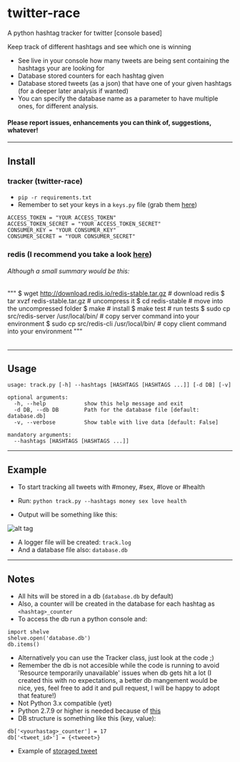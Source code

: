 # twitter-race
A python hashtag tracker for twitter [console based]

Keep track of different hashtags and see which one is winning

* See live in your console how many tweets are being sent containing the hashtags your are looking for
* Database stored counters for each hashtag given
* Database stored tweets (as a json) that have one of your given hashtags (for a deeper later analysis if wanted)
* You can specify the database name as a parameter to have multiple ones, for different analysis.

 #### Please report issues, enhancements you can think of, suggestions, whatever!
------------

## Install

### tracker (twitter-race)
* `pip -r requirements.txt`
* Remember to set your keys in a `keys.py` file (grab them [here](https://apps.twitter.com/))
```
ACCESS_TOKEN = "YOUR ACCESS_TOKEN"
ACCESS_TOKEN_SECRET = "YOUR ACCESS_TOKEN_SECRET"
CONSUMER_KEY = "YOUR CONSUMER_KEY"
CONSUMER_SECRET = "YOUR CONSUMER_SECRET"
```

### redis (I recommend you take a look [here](http://redis.io/topics/quickstart))
###### Although a small summary would be this:
"""
    $ wget http://download.redis.io/redis-stable.tar.gz # download redis
    $ tar xvzf redis-stable.tar.gz                      # uncompress it
    $ cd redis-stable                                   # move into the uncompressed folder
    $ make                                              # install
    $ make test                                         # run tests
    $ sudo cp src/redis-server /usr/local/bin/          # copy server command into your environment
    $ sudo cp src/redis-cli /usr/local/bin/             # copy client command into your environment
"""
######
------------

## Usage
```
usage: track.py [-h] --hashtags [HASHTAGS [HASHTAGS ...]] [-d DB] [-v]

optional arguments:
  -h, --help            show this help message and exit
  -d DB, --db DB        Path for the database file [default: database.db]
  -v, --verbose         Show table with live data [default: False]

mandatory arguments:
  --hashtags [HASHTAGS [HASHTAGS ...]]

```

------------

## Example

* To start tracking all tweets with #money, #sex, #love or #health
* Run: `python track.py --hashtags money sex love health`

* Output will be something like this:

![alt tag](http://i.imgur.com/VvIK5IN.png)

* A logger file will be created: `track.log`
* And a database file also: `database.db`

------------

## Notes
* All hits will be stored in a db (`database.db` by default)
* Also, a counter will be created in the database for each hashtag as `<hashtag>_counter`
* To access the db run a python console and:
```
import shelve
shelve.open('database.db')
db.items()
```
* Alternatively you can use the Tracker class, just look at the code ;)
* Remember the db is not accesible while the code is running to avoid 'Resource temporarily unavailable' issues when db gets hit a lot (I created this with no expectations, a better db mangement would be nice, yes, feel free to add it and pull request, I will be happy to adopt that feature!)
* Not Python 3.x compatible (yet)
* Python 2.7.9 or higher is needed because of [this](https://urllib3.readthedocs.org/en/latest/security.html#insecureplatformwarning)
* DB structure is something like this (key, value):
```
db['<yourhastag>_counter'] = 17
db['<tweet_id>'] = {<tweeet>}
```
* Example of [storaged tweet](https://gist.github.com/patillacode/1fc239540ec006dd70a7#file-tweet-py)
